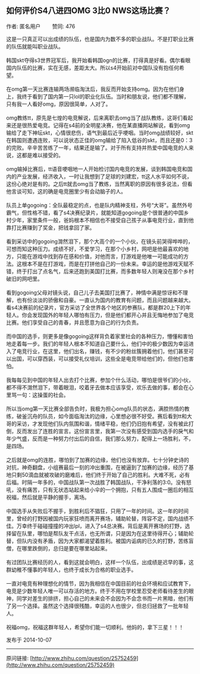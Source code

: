 ## 如何评价S4八进四OMG 3比0 NWS这场比赛？

作者: 匿名用户&nbsp;&nbsp;&nbsp;&nbsp;&nbsp;&nbsp;&nbsp;&nbsp;赞同: 476


这是一只真正可以出成绩的队伍，也是国内为数不多的职业战队。不是打职业比赛的队伍就能叫职业战队。<br><br>韩国skt夺得s3世界冠军后，我开始看韩国ogn的比赛，打得真是好看。偶尔看眼国内队伍的比赛，实在无感，差距太大。所以s4开始前对中国队没有抱任何希望。<br><br>在omg第一天比赛连输两场濒临淘汰后，我反而开始支持omg。因为在他们身上，我终于看到了国内第一只lol的职业化队伍。当时和朋友说，他们都不理解，只有我一人看好omg，原因很简单，人对了。<br><br>omg教练tt，原先是七煌的电竞解说，后来离职去omg当了战队教练，这哥们看起来还是很热爱电竞。记得在s4前的全明星决赛，他在某直播网站解说，看到omg输给了走下神坛skt，心情很悲伤，语气到最后近乎哽咽。当时omg战绩较好，skt在韩国则遭遇连败，可以说状态正佳的omg输给了陷入低谷的skt，而且还是0：3的完败。辛辛苦苦练了一年，结果还是输了。对于所有支持并热爱中国电竞的人来说，这都是难以接受的。<br><br>omg输掉比赛后，tt语音哽咽地一人开始检讨国内电竞的发展，谈到韩国电竞和国内的产业发展，经济收入，一时让我想到了足球的刘建宏，tt这人水平如何不说，这份心绝对是有的。之后tt就去omg当了教练，当然离职的原因有很多说法，但看他言谈可知，这的确是电竞圈里少有会动脑子的人。<br><br>队员上单gogoing：全队最稳定的点，也是队内精神支柱，外号“大哥”。虽然外号霸气，但性格不错，看了s4决赛纪录片，就能知道gogoing是个很普通的中国乡村少年，家里条件一般，爸妈根本不相信也不接受自己孩子从事电竞行业，直到他靠打比赛赚到了奖金，把钱拿回了家。<br><br>看到采访中的gogoing潸然泪下，那个大高个的一个小伙，在镜头前哭得哗哗的，可想而知这种压力。成绩不好，不爱学习，在那个小乡村，网吧是他最喜欢的地方，只能在游戏中找到存在感和价值，对他而言，打游戏是他唯一可能成功的方法。这根本不是在打游戏，而是在打拼他自己的一份未来。幸运的是他游戏天赋不错，终于打出了点名气，后来还跑到美国打比赛，而多数年轻人则淹没在那个乡村破旧的网吧里。<br><br>看到gogoing父母对镜头说，自己儿子去美国打比赛了，神情中满是惊讶和不理解，也有份淡淡的骄傲和自豪。一直认为国内的教育有问题，而且问题越来越大。看s4决赛前的纪录片，官方采访了全世界各个地区的参赛队，都是群20上下的年轻人。你会发现国外的年轻人哪怕有压力，但是他们都开心并且无悔地参加了电竞比赛。他们享受自己的青春，并且愿意为自己的行为负责。<br><br>而中国的选手，则更多是像gogoing这样背负着家里社会的各种压力，懵懂和害怕地走着每一步。我们的年轻人根本不知道自己要什么，他们中的极少数因为幸运进入了电竞行业，在这里，他们出名，赚钱，有不少的粉丝簇拥着他们，他们甚至可以出国，可以穿西装，可以接受礼仪培训，这些全是电竞带给他们的，但他们也害怕。<br><br>我每每见到中国的年轻人出去打个比赛，参加个什么活动，哪怕是很爷们的小伙，都不得不潸然泪下，带着眼泪，咬着牙去做本应该享受，欢乐去做的事，都会在心里骂一句：这操蛋的社会。<br><br>所以当omg第一天比赛全部告负时，我极为担心omg队员的状态，满腔热情的教练，破釜沉舟的队员，如今面临淘汰的边缘，心里想必很不好受。赛后看到tt和大哥的采访，才发现他们队内氛围和谐，情绪平稳，他们仍旧抱有希望，没有被此打倒，反而发出了连胜的宣言。这份宣言里，我第一次没有感受到国内选手的戾气和年少气盛，反而是一种努力付出后的自信，我们那么努力，配得上一场胜利，不，是四场。<br><br>之后就是omg的连胜，哪怕到了加赛的边缘，他们也没有放弃。七十分钟史诗的对抗，神奇翻盘，小组赛最后一刻的冲出重围，在被逼到了加赛的边缘，经历了基地只剩50滴血就被攻破的磨难后，他们终于开始了自己的胜利。大难不死，必有后福。时隔一年多的，中国战队第一次战胜了韩国战队，干净利落的3:0。没有怒吼，没有痛苦，只有无状态站起来给小伞的一个拥抱，只有五人围成一圈后的相互祝福，然后就是平静的握手，离场。<br><br>中国选手从失败后不握手，到胜利后不猖狂，只用了一年的时间。这一年的时间里，曾经的打野因被国内玩家狂喷而离开赛场，辅助轮替，阵容不定，国内战绩不佳。万幸终于碰碰撞撞的冲出lpl，进入了s4总决赛。背后是离开赛场的打野，选择留在队里，哪怕是帮队友干点活，也无所谓，只是因为在这里待得开心；辅助轮替，但队内没有矛盾，因为大家都渴望着胜利。被国内诟病的已久的打野，苦练盲僧，在哪里跌倒的，总归是要在哪里站起来。<br><br>有过团队比赛经历的人，看到这就会明白，这样一个队伍，出成绩是迟早的事，这群幼稚不懂事的年轻人，也终于成长为合格的职业选手。<br><br>一直对电竞有种理想化的情节，因为我相信在中国目前的社会环境和应试教育下，电竞是少数年轻人唯一可以存活的地方。终于不用在学校里忍受老师看待差生的眼神，同学对差生的排挤，担心自己的未来会不会因为不会念书而一片黑暗，他们有了另一个选择。虽然这个选择很残酷，幸运的人也很少，但总归拯救了一批年轻人。<br><br>祝福omg，祝福这群年轻人，希望你们能一切顺利。他妈的，拿下三星！！！



发布于 2014-10-07



---
原问链接: [http://www.zhihu.com/question/25752459](http://www.zhihu.com/question/25752459)